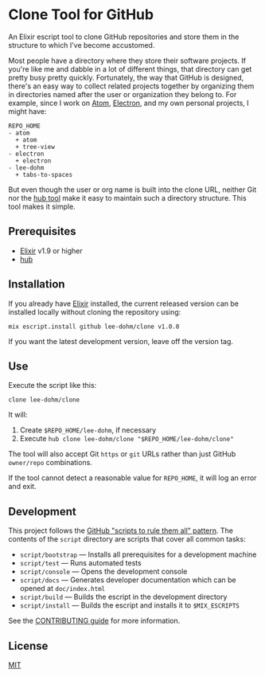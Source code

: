 # Clone Tool for GitHub

An Elixir escript tool to clone GitHub repositories and store them in the structure to which I've become accustomed.

Most people have a directory where they store their software projects. If you're like me and dabble in a lot of different things, that directory can get pretty busy pretty quickly. Fortunately, the way that GitHub is designed, there's an easy way to collect related projects together by organizing them in directories named after the user or organization they belong to. For example, since I work on [Atom](https://atom.io), [Electron](https://electron.atom.io), and my own personal projects, I might have:

```
REPO_HOME
- atom
  + atom
  + tree-view
- electron
  + electron
- lee-dohm
  + tabs-to-spaces
```

But even though the user or org name is built into the clone URL, neither Git nor the [hub tool](https://hub.github.com) make it easy to maintain such a directory structure. This tool makes it simple.

## Prerequisites

* [Elixir][elixir-lang] v1.9 or higher
* [hub][hub]

## Installation

If you already have [Elixir][elixir-lang] installed, the current released version can be installed locally without cloning the repository using:

<!--
The version number in this block should be automatically updated by script/bump.
-->
```shell
mix escript.install github lee-dohm/clone v1.0.0
```

If you want the latest development version, leave off the version tag.

## Use

Execute the script like this:

```shell
clone lee-dohm/clone
```

It will:

1. Create `$REPO_HOME/lee-dohm`, if necessary
1. Execute `hub clone lee-dohm/clone "$REPO_HOME/lee-dohm/clone"`

The tool will also accept Git `https` or `git` URLs rather than just GitHub `owner/repo` combinations.

If the tool cannot detect a reasonable value for `REPO_HOME`, it will log an error and exit.


## Development

This project follows the [GitHub "scripts to rule them all" pattern][scripts-to-rule-them-all]. The contents of the `script` directory are scripts that cover all common tasks:

* `script/bootstrap` &mdash; Installs all prerequisites for a development machine
* `script/test` &mdash; Runs automated tests
* `script/console` &mdash; Opens the development console
* `script/docs` &mdash; Generates developer documentation which can be opened at `doc/index.html`
* `script/build` &mdash; Builds the escript in the development directory
* `script/install` &mdash; Builds the escript and installs it to `$MIX_ESCRIPTS`

See the [CONTRIBUTING guide](CONTRIBUTING.md) for more information.

## License

[MIT](LICENSE.md)

[elixir-lang]: https://elixir-lang.org/
[hub]: https://hub.github.com/
[scripts-to-rule-them-all]: http://githubengineering.com/scripts-to-rule-them-all/
